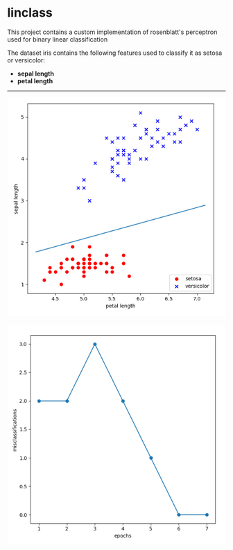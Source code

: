 # linclass
This project contains a custom implementation of rosenblatt's perceptron used for binary linear classification

The dataset iris contains the following features used to classify it as setosa or versicolor:
- **sepal length**
- **petal length**

-----------------

<div align="center">
  <img src="https://github.com/jrabello/linclass/raw/master/img/scatter.png"><br><br>
</div>
<div align="center">
  <img src="https://github.com/jrabello/linclass/raw/master/img/error.png"><br><br>
</div>



